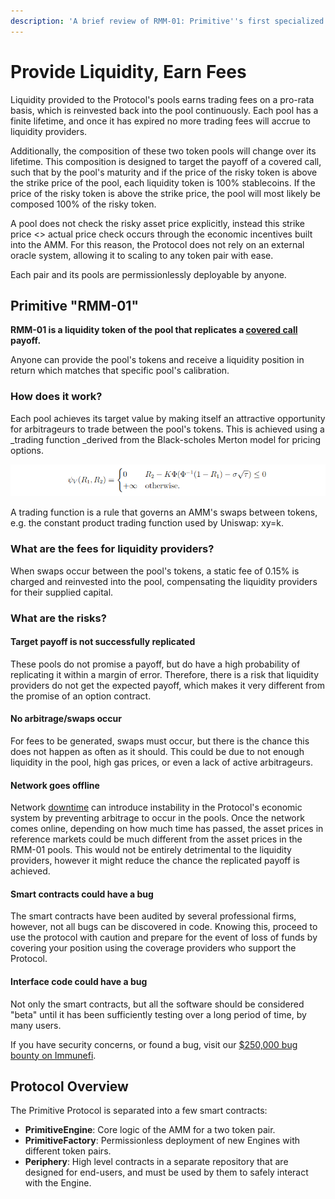 ```yaml
---
description: 'A brief review of RMM-01: Primitive''s first specialized pool.'
---
```


# Provide Liquidity, Earn Fees

Liquidity provided to the Protocol's pools earns trading fees on a pro-rata basis, which is reinvested back into the pool continuously. Each pool has a finite lifetime, and once it has expired no more trading fees will accrue to liquidity providers. 

Additionally, the composition of these two token pools will change over its lifetime. This composition is designed to target the payoff of a covered call, such that by the pool's maturity and if the price of the risky token is above the strike price of the pool, each liquidity token is 100% stablecoins. If the price of the risky token is above the strike price, the pool will most likely be composed 100% of the risky token.

A pool does not check the risky asset price explicitly, instead this strike price <> actual price check occurs through the economic incentives built into the AMM. For this reason, the Protocol does not rely on an external oracle system, allowing it to scaling to any token pair with ease.

Each pair and its pools are permissionlessly deployable by anyone.

## Primitive "RMM-01"

**RMM-01 is a liquidity token of the pool that replicates a **[**covered call**](https://www.investopedia.com/terms/c/coveredcall.asp)** payoff.**

Anyone can provide the pool's tokens and receive a liquidity position in return which matches that specific pool's calibration. 

### How does it work?

Each pool achieves its target value by making itself an attractive opportunity for arbitrageurs to trade between the pool's tokens. This is achieved using a _trading function _derived from the Black-scholes Merton model for pricing options. 

![Primitive RMM-01 Trading Function](../.gitbook/assets/rmm01.png)

A trading function is a rule that governs an AMM's swaps between tokens, e.g. the constant product trading function used by Uniswap: xy=k.

### What are the fees for liquidity providers?

When swaps occur between the pool's tokens, a static fee of 0.15% is charged and reinvested into the pool, compensating the liquidity providers for their supplied capital.

### What are the risks?

#### Target payoff is not successfully replicated

These pools do not promise a payoff, but do have a high probability of replicating it within a margin of error. Therefore, there is a risk that liquidity providers do not get the expected payoff, which makes it very different from the promise of an option contract.

#### No arbitrage/swaps occur

For fees to be generated, swaps must occur, but there is the chance this does not happen as often as it should. This could be due to not enough liquidity in the pool, high gas prices, or even a lack of active arbitrageurs.

#### Network goes offline

Network [downtime](https://thedefiant.io/arbitrum-outage/) can introduce instability in the Protocol's economic system by preventing arbitrage to occur in the pools. Once the network comes online, depending on how much time has passed, the asset prices in reference markets could be much different from the asset prices in the RMM-01 pools. This would not be entirely detrimental to the liquidity providers, however it might reduce the chance the replicated payoff is achieved.

#### Smart contracts could have a bug

The smart contracts have been audited by several professional firms, however, not all bugs can be discovered in code. Knowing this, proceed to use the protocol with caution and prepare for the event of loss of funds by covering your position using the coverage providers who support the Protocol. 

#### Interface code could have a bug

Not only the smart contracts, but all the software should be considered "beta" until it has been sufficiently testing over a long period of time, by many users.

If you have security concerns, or found a bug, visit our [$250,000 bug bounty on Immunefi](https://immunefi.com/bounty/primitive/).

## Protocol Overview

The Primitive Protocol is separated into a few smart contracts:

* **PrimitiveEngine**: Core logic of the AMM for a two token pair.
* **PrimitiveFactory**: Permissionless deployment of new Engines with different token pairs.
* **Periphery**: High level contracts in a separate repository that are designed for end-users, and must be used by them to safely interact with the Engine.

